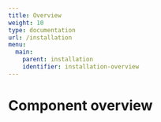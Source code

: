 ```yaml
---
title: Overview
weight: 10
type: documentation
url: /installation
menu:
  main:
    parent: installation
    identifier: installation-overview
---
```


# Component overview

